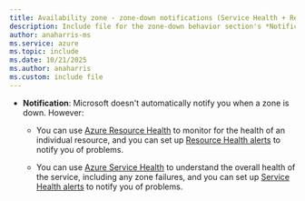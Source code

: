 ```yaml
---
title: Availability zone - zone-down notifications (Service Health + Resource Health)
description: Include file for the zone-down behavior section's *Notification* bullet that describes how Service Health and Resource Health can be used together.
author: anaharris-ms
ms.service: azure
ms.topic: include
ms.date: 10/21/2025
ms.author: anaharris
ms.custom: include file
---
```


- **Notification**: Microsoft doesn't automatically notify you when a zone is down. However:

    - You can use [Azure Resource Health](/azure/service-health/resource-health-overview) to monitor for the health of an individual resource, and you can set up [Resource Health alerts](/azure/service-health/resource-health-alert-arm-template-guide) to notify you of problems.
    
    - You can use [Azure Service Health](/azure/service-health/overview) to understand the overall health of the service, including any zone failures, and you can set up [Service Health alerts](/azure/service-health/resource-health-alert-arm-template-guide) to notify you of problems.
